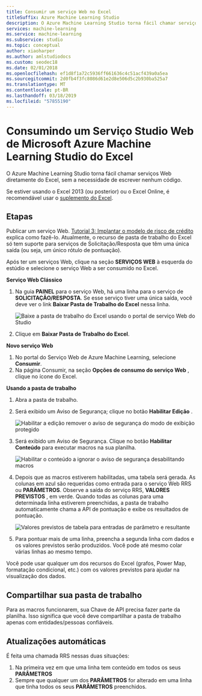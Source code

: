 ```yaml
---
title: Consumir um serviço Web no Excel
titleSuffix: Azure Machine Learning Studio
description: O Azure Machine Learning Studio torna fácil chamar serviços Web diretamente do Excel, sem a necessidade de escrever nenhum código.
services: machine-learning
ms.service: machine-learning
ms.subservice: studio
ms.topic: conceptual
author: xiaoharper
ms.author: amlstudiodocs
ms.custom: seodec18
ms.date: 02/01/2018
ms.openlocfilehash: ef1d8f1a72c5936ff661636c4c51acf439a0a5ea
ms.sourcegitcommit: 2d0fb4f3fc8086d61e2d8e506d5c2b930ba525a7
ms.translationtype: MT
ms.contentlocale: pt-BR
ms.lasthandoff: 03/18/2019
ms.locfileid: "57855190"
---
```

# <a name="consuming-an-azure-machine-learning-studio-web-service-from-excel"></a>Consumindo um Serviço Studio Web de Microsoft Azure Machine Learning Studio do Excel

 O Azure Machine Learning Studio torna fácil chamar serviços Web diretamente do Excel, sem a necessidade de escrever nenhum código.

Se estiver usando o Excel 2013 (ou posterior) ou o Excel Online, é recomendável usar o [suplemento do Excel](excel-add-in-for-web-services.md).



## <a name="steps"></a>Etapas
Publicar um serviço Web. [Tutorial 3: Implantar o modelo de risco de crédito](tutorial-part3-credit-risk-deploy.md) explica como fazê-lo. Atualmente, o recurso de pasta de trabalho do Excel só tem suporte para serviços de Solicitação/Resposta que têm uma única saída (ou seja, um único rótulo de pontuação). 

Após ter um serviços Web, clique na seção **SERVIÇOS WEB** à esquerda do estúdio e selecione o serviço Web a ser consumido no Excel.

**Serviço Web Clássico**

1. Na guia **PAINEL** para o serviço Web, há uma linha para o serviço de **SOLICITAÇÃO/RESPOSTA**. Se esse serviço tiver uma única saída, você deve ver o link **Baixar Pasta de Trabalho do Excel** nessa linha.

    ![Baixe a pasta de trabalho do Excel usando o portal de serviço Web do Studio](./media/consuming-from-excel/excellink.png)
2. Clique em **Baixar Pasta de Trabalho do Excel**.

**Novo serviço Web**

1. No portal do Serviço Web de Azure Machine Learning, selecione **Consumir**.
2. Na página Consumir, na seção **Opções de consumo do serviço Web** , clique no ícone do Excel.

**Usando a pasta de trabalho**

1. Abra a pasta de trabalho.
2. Será exibido um Aviso de Segurança; clique no botão **Habilitar Edição** .

    ![Habilitar a edição remover o aviso de segurança do modo de exibição protegido](./media/consuming-from-excel/enableeditting.png)
3. Será exibido um Aviso de Segurança. Clique no botão **Habilitar Conteúdo** para executar macros na sua planilha.

    ![Habilitar o conteúdo a ignorar o aviso de segurança desabilitando macros](./media/consuming-from-excel/enablecontent.png)
4. Depois que as macros estiverem habilitadas, uma tabela será gerada. As colunas em azul são requeridas como entrada para o serviço Web RRS ou **PARÂMETROS**. Observe a saída do serviço RRS, **VALORES PREVISTOS** , em verde. Quando todas as colunas para uma determinada linha estiverem preenchidas, a pasta de trabalho automaticamente chama a API de pontuação e exibe os resultados de pontuação.

    ![Valores previstos de tabela para entradas de parâmetro e resultante](./media/consuming-from-excel/sampletable.png)
5. Para pontuar mais de uma linha, preencha a segunda linha com dados e os valores previstos serão produzidos. Você pode até mesmo colar várias linhas ao mesmo tempo.

Você pode usar qualquer um dos recursos do Excel (grafos, Power Map, formatação condicional, etc.) com os valores previstos para ajudar na visualização dos dados.

## <a name="sharing-your-workbook"></a>Compartilhar sua pasta de trabalho
Para as macros funcionarem, sua Chave de API precisa fazer parte da planilha. Isso significa que você deve compartilhar a pasta de trabalho apenas com entidades/pessoas confiáveis.

## <a name="automatic-updates"></a>Atualizações automáticas
É feita uma chamada RRS nessas duas situações:

1. Na primeira vez em que uma linha tem conteúdo em todos os seus **PARÂMETROS**
2. Sempre que qualquer um dos **PARÂMETROS** for alterado em uma linha que tinha todos os seus **PARÂMETROS** preenchidos.